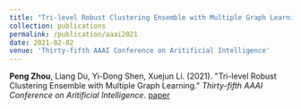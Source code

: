 ```yaml
---
title: "Tri-level Robust Clustering Ensemble with Multiple Graph Learning"
collection: publications
permalink: /publication/aaai2021
date: 2021-02-02
venue: 'Thirty-fifth AAAI Conference on Aritificial Intelligence'
---
```

**Peng Zhou**, Liang Du, Yi-Dong Shen, Xuejun Li. (2021). &quot;Tri-level Robust Clustering Ensemble with Multiple Graph Learning.&quot; <i>Thirty-fifth AAAI Conference on Aritificial Intelligence</i>. [paper](http://Doctor-Nobody.github.io/papers/aaai2021.pdf) 